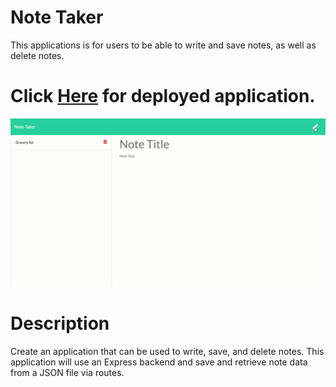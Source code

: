 # Note Taker

This applications is for users to be able to write and save notes, as well as delete notes.

# Click [Here](https://infinite-mesa-25494.herokuapp.com/) for deployed application.

![alt-text](https://github.com/aimeemillard/note-taker/blob/master/Note%20Taker.gif)

# Description

Create an application that can be used to write, save, and delete notes. This application will use an Express backend and save and retrieve note data from a JSON file via routes.
